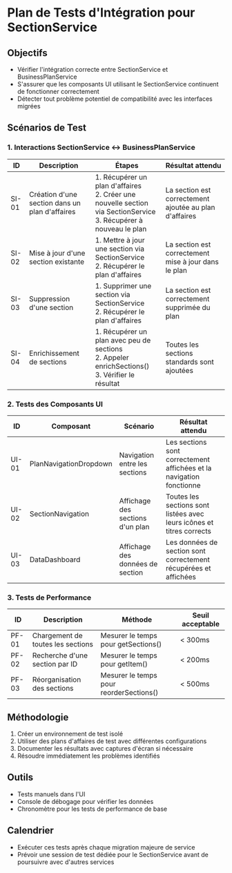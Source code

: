 # Plan de Tests d'Intégration pour SectionService

## Objectifs
- Vérifier l'intégration correcte entre SectionService et BusinessPlanService
- S'assurer que les composants UI utilisant le SectionService continuent de fonctionner correctement
- Détecter tout problème potentiel de compatibilité avec les interfaces migrées

## Scénarios de Test

### 1. Interactions SectionService ↔ BusinessPlanService

| ID | Description | Étapes | Résultat attendu |
|----|-------------|--------|-----------------|
| SI-01 | Création d'une section dans un plan d'affaires | 1. Récupérer un plan d'affaires<br>2. Créer une nouvelle section via SectionService<br>3. Récupérer à nouveau le plan | La section est correctement ajoutée au plan d'affaires |
| SI-02 | Mise à jour d'une section existante | 1. Mettre à jour une section via SectionService<br>2. Récupérer le plan d'affaires | La section est correctement mise à jour dans le plan |
| SI-03 | Suppression d'une section | 1. Supprimer une section via SectionService<br>2. Récupérer le plan d'affaires | La section est correctement supprimée du plan |
| SI-04 | Enrichissement de sections | 1. Récupérer un plan avec peu de sections<br>2. Appeler enrichSections()<br>3. Vérifier le résultat | Toutes les sections standards sont ajoutées |

### 2. Tests des Composants UI

| ID | Composant | Scénario | Résultat attendu |
|----|-----------|----------|-----------------|
| UI-01 | PlanNavigationDropdown | Navigation entre les sections | Les sections sont correctement affichées et la navigation fonctionne |
| UI-02 | SectionNavigation | Affichage des sections d'un plan | Toutes les sections sont listées avec leurs icônes et titres corrects |
| UI-03 | DataDashboard | Affichage des données de section | Les données de section sont correctement récupérées et affichées |

### 3. Tests de Performance

| ID | Description | Méthode | Seuil acceptable |
|----|-------------|---------|-----------------|
| PF-01 | Chargement de toutes les sections | Mesurer le temps pour getSections() | < 300ms |
| PF-02 | Recherche d'une section par ID | Mesurer le temps pour getItem() | < 200ms |
| PF-03 | Réorganisation des sections | Mesurer le temps pour reorderSections() | < 500ms |

## Méthodologie
1. Créer un environnement de test isolé
2. Utiliser des plans d'affaires de test avec différentes configurations
3. Documenter les résultats avec captures d'écran si nécessaire
4. Résoudre immédiatement les problèmes identifiés

## Outils
- Tests manuels dans l'UI
- Console de débogage pour vérifier les données
- Chronomètre pour les tests de performance de base

## Calendrier
- Exécuter ces tests après chaque migration majeure de service
- Prévoir une session de test dédiée pour le SectionService avant de poursuivre avec d'autres services
